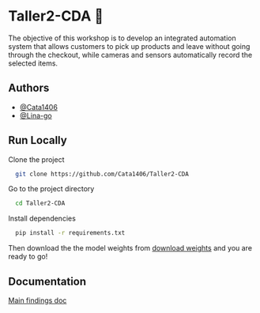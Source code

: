 # Taller2-CDA :bookmark_tabs:

The objective of this workshop is to develop an integrated automation system that allows customers to pick up products and leave without going through the checkout, while cameras and sensors automatically record the selected items.

## Authors
- [@Cata1406](https://github.com/Cata1406)
- [@Lina-go](https://github.com/Lina-go)

## Run Locally

Clone the project

```bash
  git clone https://github.com/Cata1406/Taller2-CDA
```

Go to the project directory

```bash
  cd Taller2-CDA
```

Install dependencies

```bash
  pip install -r requirements.txt
```

Then download the the model weights from [download weights](https://drive.google.com/drive/u/0/folders/1J61ddPIgYOKxMXutxe02b4-Xto_1mtrt) and you are ready to go!


## Documentation

[Main findings doc](https://uniandes-my.sharepoint.com/:w:/g/personal/l_gomez1_uniandes_edu_co/ESa6VY5myVlOsdmUOcfogjgBUtMjorVubSVxKbvSr8vs1Q?e=wIgyYi)